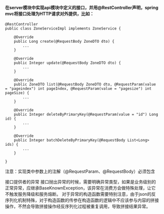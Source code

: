 ####  在server模块中实现api模块中定义的接口，并用@RestController声明，spring mvc将接口处理为HTTP请求对外提供，比如：

````
@RestController
public class ZoneServiceImpl implements ZoneService {
 
    @Override
    public Long create(@RequestBody ZoneDTO dto) {
        ...
    }
 
    @Override
    public Integer update(@RequestBody ZoneDTO dto) {
        ...
    }
 
    @Override
    public ZoneDTO list(@RequestBody ZoneDTO dto, @RequestParam(value = "pageindex") int pageIndex, @RequestParam(value = "pagesize") int pageSize) {
        ...
    }
 
    @Override
    public Integer deleteByPrimaryKey(@RequestParam(value = "id") Long id) {
        ...
    }
 
    @Override
    public Integer batchDeleteByPrimaryKey(@RequestBody List<Long> ids) {
        ...
    }
 
}

````

注意：实现类中参数上的注解（@RequestParam、@RequestBody）必须包含

接口提供者的异常
接口抛出异常的时候，需要明确异常类型，如果是业务级别的正常异常，应继承BaseKnownException，该异常在消费方会做特殊处理，让它不触发服务降级和服务熔断。
对于异常的构造函数需要特别注意，由于json的反序列化机制特殊，对于构造函数的传参在构造函数的逻辑中不应该参与内容的拼接操作，不然会导致拼接操作经反序列化过程被重复调用，导致拼接结果异常。

